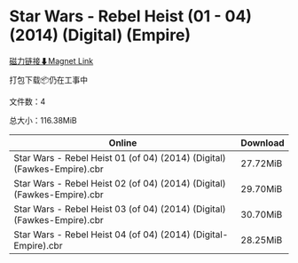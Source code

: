 # Star Wars - Rebel Heist (01 - 04) (2014) (Digital) (Empire)

[磁力链接⬇Magnet Link](magnet:?xt=urn:btih:281ab4cf74d564e8e84c3db4239b63476bdbf2ee&dn=Star%20Wars%20-%20Rebel%20Heist%20%2801%20-%2004%29%20%282014%29%20%28Digital%29%20%28Empire%29)

打包下载📦仍在工事中

文件数：4

总大小：116.38MiB

Online | Download
--- | ---
Star Wars - Rebel Heist 01 (of 04) (2014) (Digital) (Fawkes-Empire).cbr | 27.72MiB
Star Wars - Rebel Heist 02 (of 04) (2014) (Digital) (Fawkes-Empire).cbr | 29.70MiB
Star Wars - Rebel Heist 03 (of 04) (2014) (Digital) (Fawkes-Empire).cbr | 30.70MiB
Star Wars - Rebel Heist 04 (of 04) (2014) (Digital-Empire).cbr | 28.25MiB